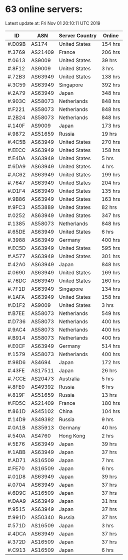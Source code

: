 # 63 online servers:

Latest update at: Fri Nov 01 20:10:11 UTC 2019

| ID | ASN | Server Country | Online |
| -- | --- | -------------- | ------ |
| #.D09B | AS174 | United States | 154 hrs |
| #.3769 | AS21409 | France | 206 hrs |
| #.0613 | AS9009 | United States | 39 hrs |
| #.8F12 | AS9009 | United States | 3 hrs |
| #.72B3 | AS63949 | United States | 138 hrs |
| #.3C59 | AS63949 | Singapore | 392 hrs |
| #.2A79 | AS63949 | Japan | 348 hrs |
| #.903C | AS58073 | Netherlands | 848 hrs |
| #.F221 | AS58073 | Netherlands | 848 hrs |
| #.2B24 | AS58073 | Netherlands | 848 hrs |
| #.140F | AS9009 | Japan | 173 hrs |
| #.9872 | AS51659 | Russia | 19 hrs |
| #.4C5B | AS63949 | United States | 270 hrs |
| #.EECC | AS63949 | United States | 158 hrs |
| #.E4DA | AS63949 | United States | 5 hrs |
| #.6DA9 | AS63949 | United States | 4 hrs |
| #.AC62 | AS63949 | United States | 199 hrs |
| #.7647 | AS63949 | United States | 204 hrs |
| #.D1F4 | AS63949 | United States | 135 hrs |
| #.9B86 | AS63949 | United States | 163 hrs |
| #.9FC3 | AS53889 | United States | 82 hrs |
| #.0252 | AS63949 | United States | 347 hrs |
| #.1385 | AS58073 | Netherlands | 848 hrs |
| #.65DE | AS63949 | United States | 6 hrs |
| #.3988 | AS63949 | Germany | 400 hrs |
| #.EC5D | AS63949 | United States | 595 hrs |
| #.A577 | AS63949 | United States | 301 hrs |
| #.42A0 | AS63949 | Japan | 848 hrs |
| #.0690 | AS63949 | United States | 169 hrs |
| #.76DC | AS63949 | United States | 160 hrs |
| #.7F1D | AS63949 | Singapore | 134 hrs |
| #.1AFA | AS63949 | United States | 158 hrs |
| #.D1F2 | AS9009 | United States | 3 hrs |
| #.B7EE | AS58073 | Netherlands | 549 hrs |
| #.D736 | AS58073 | Netherlands | 400 hrs |
| #.9AC4 | AS58073 | Netherlands | 400 hrs |
| #.B914 | AS58073 | Netherlands | 400 hrs |
| #.E0CF | AS63949 | Germany | 514 hrs |
| #.1579 | AS58073 | Netherlands | 400 hrs |
| #.98D6 | AS4694 | Japan | 172 hrs |
| #.43FE | AS17511 | Japan | 26 hrs |
| #.7CCE | AS20473 | Australia | 5 hrs |
| #.8FE0 | AS49392 | Russia | 6 hrs |
| #.819F | AS51659 | Russia | 13 hrs |
| #.FD5C | AS21409 | France | 180 hrs |
| #.861D | AS45102 | China | 104 hrs |
| #.14D9 | AS49392 | Russia | 9 hrs |
| #.0A1B | AS35913 | Germany | 40 hrs |
| #.540A | AS4760 | Hong Kong | 2 hrs |
| #.5E76 | AS63949 | Japan | 39 hrs |
| #.1ABB | AS63949 | Japan | 37 hrs |
| #.AD71 | AS16509 | Japan | 7 hrs |
| #.FE70 | AS16509 | Japan | 6 hrs |
| #.01D8 | AS63949 | Japan | 39 hrs |
| #.0704 | AS63949 | Japan | 37 hrs |
| #.6D9C | AS16509 | Japan | 37 hrs |
| #.DAA9 | AS63949 | Japan | 31 hrs |
| #.9515 | AS63949 | Japan | 37 hrs |
| #.991D | AS50340 | Russia | 37 hrs |
| #.571D | AS16509 | Japan | 3 hrs |
| #.4DCA | AS63949 | Japan | 37 hrs |
| #.372D | AS16509 | Japan | 37 hrs |
| #.C913 | AS16509 | Japan | 6 hrs |

